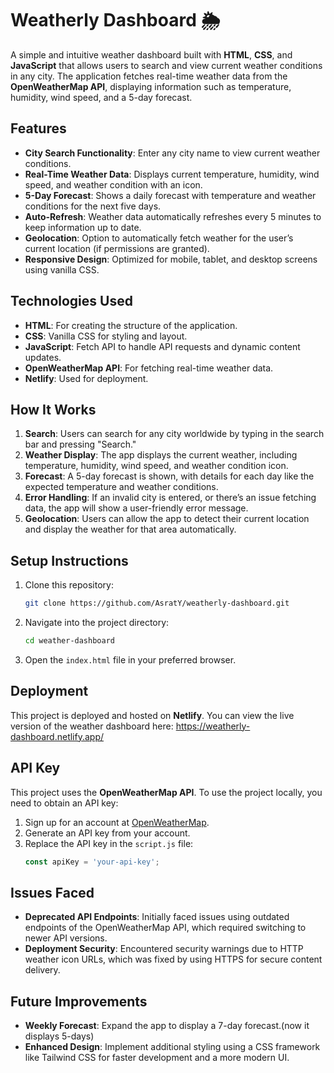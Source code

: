 # Weatherly Dashboard 🌦️

A simple and intuitive weather dashboard built with **HTML**, **CSS**, and **JavaScript** that allows users to search and view current weather conditions in any city. The application fetches real-time weather data from the **OpenWeatherMap API**, displaying information such as temperature, humidity, wind speed, and a 5-day forecast.

## Features

- **City Search Functionality**: Enter any city name to view current weather conditions.
- **Real-Time Weather Data**: Displays current temperature, humidity, wind speed, and weather condition with an icon.
- **5-Day Forecast**: Shows a daily forecast with temperature and weather conditions for the next five days.
- **Auto-Refresh**: Weather data automatically refreshes every 5 minutes to keep information up to date.
- **Geolocation**: Option to automatically fetch weather for the user’s current location (if permissions are granted).
- **Responsive Design**: Optimized for mobile, tablet, and desktop screens using vanilla CSS.

## Technologies Used

- **HTML**: For creating the structure of the application.
- **CSS**: Vanilla CSS for styling and layout.
- **JavaScript**: Fetch API to handle API requests and dynamic content updates.
- **OpenWeatherMap API**: For fetching real-time weather data.
- **Netlify**: Used for deployment.

## How It Works

1. **Search**: Users can search for any city worldwide by typing in the search bar and pressing "Search."
2. **Weather Display**: The app displays the current weather, including temperature, humidity, wind speed, and weather condition icon.
3. **Forecast**: A 5-day forecast is shown, with details for each day like the expected temperature and weather conditions.
4. **Error Handling**: If an invalid city is entered, or there’s an issue fetching data, the app will show a user-friendly error message.
5. **Geolocation**: Users can allow the app to detect their current location and display the weather for that area automatically.

## Setup Instructions

1. Clone this repository:
   ```bash
   git clone https://github.com/AsratY/weatherly-dashboard.git
   ```

2. Navigate into the project directory:
   ```bash
   cd weather-dashboard
   ```

3. Open the `index.html` file in your preferred browser.

## Deployment

This project is deployed and hosted on **Netlify**. You can view the live version of the weather dashboard here: https://weatherly-dashboard.netlify.app/

## API Key

This project uses the **OpenWeatherMap API**. To use the project locally, you need to obtain an API key:
1. Sign up for an account at [OpenWeatherMap](https://home.openweathermap.org/users/sign_up).
2. Generate an API key from your account.
3. Replace the API key in the `script.js` file:
   ```javascript
   const apiKey = 'your-api-key';
   ```

## Issues Faced

- **Deprecated API Endpoints**: Initially faced issues using outdated endpoints of the OpenWeatherMap API, which required switching to newer API versions.
- **Deployment Security**: Encountered security warnings due to HTTP weather icon URLs, which was fixed by using HTTPS for secure content delivery.

## Future Improvements

- **Weekly Forecast**: Expand the app to display a 7-day forecast.(now it displays 5-days)
- **Enhanced Design**: Implement additional styling using a CSS framework like Tailwind CSS for faster development and a more modern UI.

